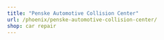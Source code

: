 ```yaml
---
title: "Penske Automotive Collision Center"
url: /phoenix/penske-automotive-collision-center/
shop: car repair
---
```

